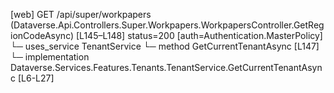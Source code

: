 [web] GET /api/super/workpapers  (Dataverse.Api.Controllers.Super.Workpapers.WorkpapersController.GetRegionCodeAsync)  [L145–L148] status=200 [auth=Authentication.MasterPolicy]
  └─ uses_service TenantService
    └─ method GetCurrentTenantAsync [L147]
      └─ implementation Dataverse.Services.Features.Tenants.TenantService.GetCurrentTenantAsync [L6-L27]

